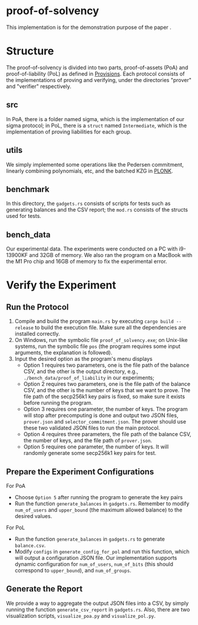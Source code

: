 # proof-of-solvency

This implementation is for the demonstration purpose of the paper []().

# Structure

The proof-of-solvency is divided into two parts, proof-of-assets (PoA) and proof-of-liability (PoL) as defined in [Provisions](https://eprint.iacr.org/2015/1008#:~:text=A%20proof%20of%20solvency%20demonstrates,any%20information%20about%20its%20customers). Each protocol consists of the implementations of proving and verifying, under the directories "prover" and "verifier" respectively.

## src

In PoA, there is a folder named sigma, which is the implementation of our sigma protocol; in PoL, there is a `struct` named `Intermediate`, which is the implementation of proving liabilities for each group.

## utils

We simply implemented some operations like the Pedersen commitment, linearly combining polynomials, etc, and the batched KZG in [PLONK](https://eprint.iacr.org/2019/953).

## benchmark

In this directory, the `gadgets.rs` consists of scripts for tests such as generating balances and the CSV report; the `mod.rs` consists of the structs used for tests.

## bench_data

Our experimental data. The experiments were conducted on a PC with i9-13900KF and 32GB of memory. We also ran the program on a MacBook with the M1 Pro chip and 16GB of memory to fix the experimental error.

# Verify the Experiment

## Run the Protocol

1. Compile and build the program `main.rs` by executing `cargo build --release` to build the execution file. Make sure all the dependencies are installed correctly.
2. On Windows, run the symbolic file `proof_of_solvency.exe`; on Unix-like systems, run the symbolic file `pos` (the program requires some input arguments, the explanation is followed).
3. Input the desired option as the program's menu displays
   - Option 1 requires two parameters, one is the file path of the balance CSV, and the other is the output directory, e.g., `./bench_data/proof_of_liability` in our experiments;
   - Option 2 requires two parameters, one is the file path of the balance CSV, and the other is the number of keys that we want to prove. The file path of the secp256k1 key pairs is fixed, so make sure it exists before running the program.
   - Option 3 requires one parameter, the number of keys. The program will stop after precomputing is done and output two JSON files, `prover.json` and `selector_commitment.json`. The prover should use these two validated JSON files to run the main protocol.
   - Option 4 requires three parameters, the file path of the balance CSV, the number of keys, and the file path of `prover.json`.
   - Option 5 requires one parameter, the number of keys. It will randomly generate some secp256k1 key pairs for test.

## Prepare the Experiment Configurations

For PoA
- Choose `Option 5` after running the program to generate the key pairs
- Run the function `generate_balances` in `gadgets.rs`. Remember to modify `num_of_users` and `upper_bound` (the maximum allowed balance) to the desired values.

For PoL
- Run the function `generate_balances` in `gadgets.rs` to generate `balance.csv`.
- Modify `configs` in `generate_config_for_pol` and run this function, which will output a configuration JSON file. Our implementation supports dynamic configuration for `num_of_users`, `num_of_bits` (this should correspond to `upper_bound`), and `num_of_groups`.

## Generate the Report
We provide a way to aggregate the output JSON files into a CSV, by simply running the function `generate_csv_report` in `gadgets.rs`. Also, there are two visualization scripts, `visualize_poa.py` and `visualize_pol.py`.
